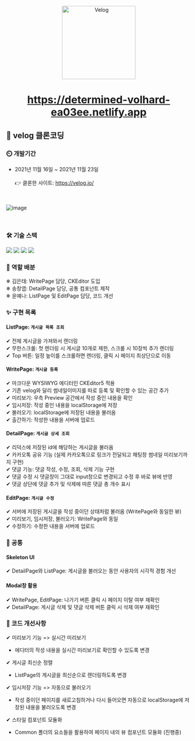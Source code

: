<p align='middle'>
<a href='https://github.com/DevFoliOh/velog'><img src='https://user-images.githubusercontent.com/66353903/142974589-1a9d29a4-3c67-4208-b861-00491a02f810.png' width="200px;" alt="Velog" /></a></p>


<h1 align='middle'><a href='https://determined-volhard-ea03ee.netlify.app'>https://determined-volhard-ea03ee.netlify.app</a></h1>


## 📌 velog 클론코딩

### :timer_clock: 개발기간
+ 2021년 11월 16일 ~ 2021년 11월 23일 <br/><br/>
👉 클론한 사이트: https://velog.io/

<br/>

![image](https://user-images.githubusercontent.com/66353903/142976104-d163bec4-f0a3-468b-adfa-0f21572a8d1f.png)


<br/>

### 🛠 기술 스택

 <p align='left'>
 <img src="https://img.shields.io/badge/React-v17.0.2-blue?logo=React"/>
 <img src="https://img.shields.io/badge/ReduxToolkit-^1.6.2-purple?logo=Redux"/>
 <img src="https://img.shields.io/badge/StyledComponents-v5.2.3-pink?logo=styled-components"/> 
 <img src="https://img.shields.io/badge/Swagger-v1.7.0-lime?logo=Swagger"/>
 </p>


### 🔮 역할 배분
❄ 김은태: WritePage 담당, CKEditor 도입<br/>
❄ 송창엽: DetailPage 담당, 공통 컴포넌트 제작<br/>
❄ 윤예나: ListPage 및 EditPage 담당, 코드 개선<br/>


### ✨ 구현 목록

#### ListPage: `게시글 목록 조회`

✔ 전체 게시글을 가져와서 렌더링<br/>
✔ 무한스크롤: 첫 렌더링 시 게시글 10개로 제한, 스크롤 시 10장씩 추가 렌더링<br/>
✔ Top 버튼: 일정 높이를 스크롤하면 렌더링, 클릭 시 페이지 최상단으로 이동<br/>


#### WritePage: `게시글 등록`

✔ 마크다운 WYSIWYG 에디터인 CKEditor5 적용<br/>
✔ 기존 velog와 달리 썸네일이미지를 따로 등록 및 확인할 수 있는 공간 추가<br/>
✔ 미리보기: 우측 Preview 공간에서 작성 중인 내용을 확인<br/>
✔ 임시저장: 작성 중인 내용을 localStorage에 저장<br/>
✔ 불러오기: localStorage에 저장된 내용을 불러옴<br/>
✔ 출간하기: 작성한 내용을 서버에 업로드<br/>


#### DetailPage: `게시글 상세 조회`

✔ 리덕스에 저장된 id에 해당하는 게시글을 불러옴<br/>
✔ 카카오톡 공유 기능 (실제 카카오톡으로 링크가 전달되고 채팅창 썸네일 미리보기까지 구현)<br/>
✔ 댓글 기능: 댓글 작성, 수정, 조회, 삭제 기능 구현<br/>
✔ 댓글 수정 시 댓글창이 그대로 input창으로 변경되고 수정 후 바로 뷰에 반영<br/>
✔ 댓글 상단에 댓글 추가 및 삭제에 따른 댓글 총 개수 표시<br/>


#### EditPage: `게시글 수정`

✔ 서버에 저장된 게시글을 작성 중이던 상태처럼 불러옴 (WritePage와 동일한 뷰)<br/>
✔ 미리보기, 임시저장, 불러오기: WritePage와 동일<br/>
✔ 수정하기: 수정한 내용을 서버에 업로드<br/>


### 🎨 공통

#### Skeleton UI
✔ DetailPage와 ListPage: 게시글을 불러오는 동안 사용자의 시각적 경험 개선

#### Modal창 활용
✔ WritePage, EditPage: 나가기 버튼 클릭 시 페이지 이탈 여부 재확인<br/>
✔ DetailPage: 게시글 삭제 및 댓글 삭제 버튼 클릭 시 삭제 여부 재확인


### 🚀 코드 개선사항

✔ 미리보기 기능 => 실시간 미리보기
+ 에디터의 작성 내용을 실시간 미리보기로 확인할 수 있도록 변경

✔ 게시글 최신순 정렬
+ ListPage의 게시글을 최신순으로 렌더링하도록 변경

✔ 임시저장 기능 => 자동으로 불러오기
+ 작성 중이던 페이지를 새로고침하거나 다시 들어오면 자동으로 localStorage에 저장된 내용을 불러오도록 변경

✔ 스타일 컴포넌트 모듈화
+ Common 폴더의 요소들을 활용하여 페이지 내의 뷰 컴포넌트 모듈화 (진행중) 


